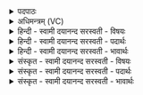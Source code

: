 <details><summary>पदपाठः</summary>

उ॒ग्रः। च॒। भी॒मः। च॒। ध्वा᳖न्त॒ इति॒ धुऽआ॑न्तः। च॒। धुनिः॑। च॒। सा॒स॒ह्वान्। स॒स॒ह्वानिति॑ सस॒ह्वान्। च॒। अ॒भि॒यु॒ग्वेत्य॑भिऽयु॒ग्वा। च॒। वि॒क्षिप॒ इति॑ वि॒क्षिपः॑। स्वाहा॑। ७।
</details>

<details><summary>अधिमन्त्रम् (VC)</summary>

- मरुतो देवताः
- दीर्घतमा ऋषिः
- भुरिग्गायत्री
- षड्जः
</details>

<details><summary>हिन्दी - स्वामी दयानन्द सरस्वती  - विषयः</summary>

फिर कौन जीव किस गुणवाले हैं, इस विषय को अगले मन्त्र में कहा है ॥
</details>

<details><summary>हिन्दी - स्वामी दयानन्द सरस्वती  - पदार्थः</summary>

पदार्थान्वयभाषाः -  हे मनुष्यो ! मरण को प्राप्त हुआ जीव (स्वाहा) अपने कर्म से (उग्रः) तीव्र स्वभाववाला (च) शान्त (भीमः) भयकारी (च) निर्भय (ध्वान्तः) अन्धकार को प्राप्त (च) प्रकाश को प्राप्त (धुनिः) काँपता (च) निष्कम्प (सासह्वान्) शीघ्र सहनशील (च) न सहनेवाला (अभियुग्वा) सब ओर से नियमधारी (च) सबसे अलग और (विक्षिपः) विक्षेप को प्राप्त होता है ॥७ ॥
</details>

<details><summary>हिन्दी - स्वामी दयानन्द सरस्वती  - भावार्थः</summary>

भावार्थभाषाः -  हे मनुष्यो ! जो जीव पापाचरणी हैं वे कठोर, जो धर्मात्मा हैं वे शान्त, जो भय देनेवाले वे भीम शब्द वाच्य, जो भय को प्राप्त हैं वे भीत शब्द वाच्य, जो अभय देनेवाले हैं वे निर्भय, जो अविद्यायुक्त हैं वे अन्धकार से झँपे, जो विद्वान् योगी हैं वे प्रकाशयुक्त, जो जितेन्द्रिय नहीं हैं वे चञ्चल, जो जितेन्द्रिय हैं वे चञ्चलतारहित अपने-अपने कर्मफलों को सहते-भोगते संयुक्त विक्षेप को प्राप्त हुए इस जगत् में नित्य भ्रमण करते हैं, ऐसा जानो ॥७ ॥
</details>

<details><summary>संस्कृत - स्वामी दयानन्द सरस्वती  - विषयः</summary>

पुनः के जीवाः किं गुणाः सन्तीत्याह ॥
</details>

<details><summary>संस्कृत - स्वामी दयानन्द सरस्वती  - पदार्थः</summary>

पदार्थान्वयभाषाः -  हे मनुष्याः ! मरणं प्राप्तो जीवः स्वाहोग्रश्च ध्वान्तश्च धुनिश्च सासह्वांश्चाभियुग्वा च विक्षिपो जायते ॥७ ॥
</details>

<details><summary>संस्कृत - स्वामी दयानन्द सरस्वती  - भावार्थः</summary>

भावार्थभाषाः -  हे मनुष्याः ! ये जीवाः पापाचरणास्त उग्रा, ये धर्माचरणास्ते शान्ता, ये भयप्रदास्ते भीमा, ये भयं प्राप्तास्ते भीता, येऽजितेन्द्रियास्ते चञ्चला, ये जितेन्द्रियास्तेऽचञ्चलाः स्वस्वकर्मफलानि सहमानाः संयुक्ता विक्षेपं प्राप्ताः सन्तोऽत्र जगति नित्यं भ्रमन्तीति विजानीत ॥७ ॥
</details>